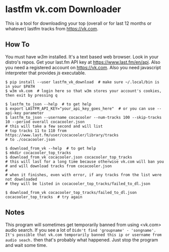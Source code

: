 # lastfm vk.com Downloader

This is a tool for downloading your top (overall or for last 12 months or whatever) lastfm tracks
from <https://vk.com>.

## How To

You must have *w3m* installed. It's a text based web browser. Look in your distro's repos.
Get your last.fm API key at <https://www.last.fm/en/api>. Also you need a registered account
on <https://vk.com>.
Also you need javascript interpreter that provides *js* executable.

```shell
$ pip install --user lastfm_vk_download  # make sure ~/.local/bin is in your $PATH
$ w3m vk.com  # login here so that w3m stores your account's cookies, then exit by pressing q

$ lastfm_to_json --help  # to get help
$ export LASTFM_API_KEY="your_api_key_goes_here"  # or you can use --api-key parameter
$ lastfm_to_json --username cocacooler --num-tracks 100 --skip-tracks 10 --period overall cocacooler.json
# this will take a few second and will list
# top tracks 11 to 110 from https://www.last.fm/user/cocacooler/library/tracks
# to ./cocacooler.json

$ download_from_vk --help  # to get help
$ mkdir cocacooler_top_tracks
$ download_from_vk cocacooler.json cocacooler_top_tracks
# this will last for a long time because otherwise vk.com will ban you
# and will download tracks from cocacooler.json
#
# when it finishes, even with error, if any tracks from the list were not downloaded
# they will be listed in cocacooler_top_tracks/failed_to_dl.json

$ download_from_vk cocacooler_top_tracks/failed_to_dl.json cocacooler_top_tracks  # try again
```

## Notes

This program will sometimes get temporarily banned from using <vk.com> audio search.
If you see a lot of `Didn't find 'groupname' - 'songname'. It's possible that vk.com temporarily banned this ip or username from audio seach.` then that's probably what happened.
Just stop the program and wait some time.